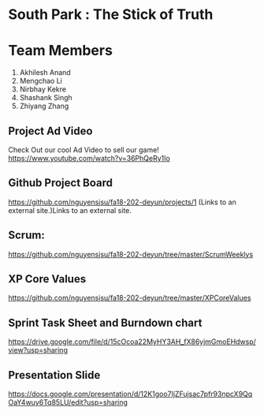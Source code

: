 # South Park : The Stick of Truth 

# Team Members
1. Akhilesh Anand
2. Mengchao Li
3. Nirbhay Kekre
4. Shashank Singh
5. Zhiyang Zhang


## Project Ad Video
Check Out our cool Ad Video to sell our game!
https://www.youtube.com/watch?v=36PhQeRy1Io

## Github Project Board
https://github.com/nguyensjsu/fa18-202-deyun/projects/1 (Links to an external site.)Links to an external site.

## Scrum:   
https://github.com/nguyensjsu/fa18-202-deyun/tree/master/ScrumWeeklys

## XP Core Values
https://github.com/nguyensjsu/fa18-202-deyun/tree/master/XPCoreValues

## Sprint Task Sheet and Burndown chart
https://drive.google.com/file/d/15cOcoa22MyHY3AH_fX86yjmGmoEHdwsp/view?usp=sharing

## Presentation Slide
https://docs.google.com/presentation/d/12K1goo7IjZFujsac7pfr93npcX9QqOaY4wuy6Tq85LU/edit?usp=sharing
